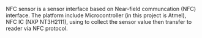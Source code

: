 NFC sensor is a sensor interface based on Near-field communcation (NFC) interface. The platform include Microcontroller (in this project is Atmel), NFC IC (NXP NT3H2111), using to collect the sensor value then transfer to reader via NFC protocol.

